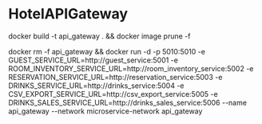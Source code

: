 # HotelAPIGateway


docker build -t api_gateway . && docker image prune -f

docker rm -f api_gateway && docker run -d -p 5010:5010 -e GUEST_SERVICE_URL=http://guest_service:5001 -e ROOM_INVENTORY_SERVICE_URL=http://room_inventory_service:5002 -e RESERVATION_SERVICE_URL=http://reservation_service:5003 -e DRINKS_SERVICE_URL=http://drinks_service:5004 -e CSV_EXPORT_SERVICE_URL=http://csv_export_service:5005 -e DRINKS_SALES_SERVICE_URL=http://drinks_sales_service:5006 --name api_gateway --network microservice-network api_gateway